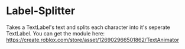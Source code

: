 # Label-Splitter
Takes a TextLabel's text and splits each character into it's seperate TextLabel.
You can get the module here: https://create.roblox.com/store/asset/126902966501862/TextAnimator
